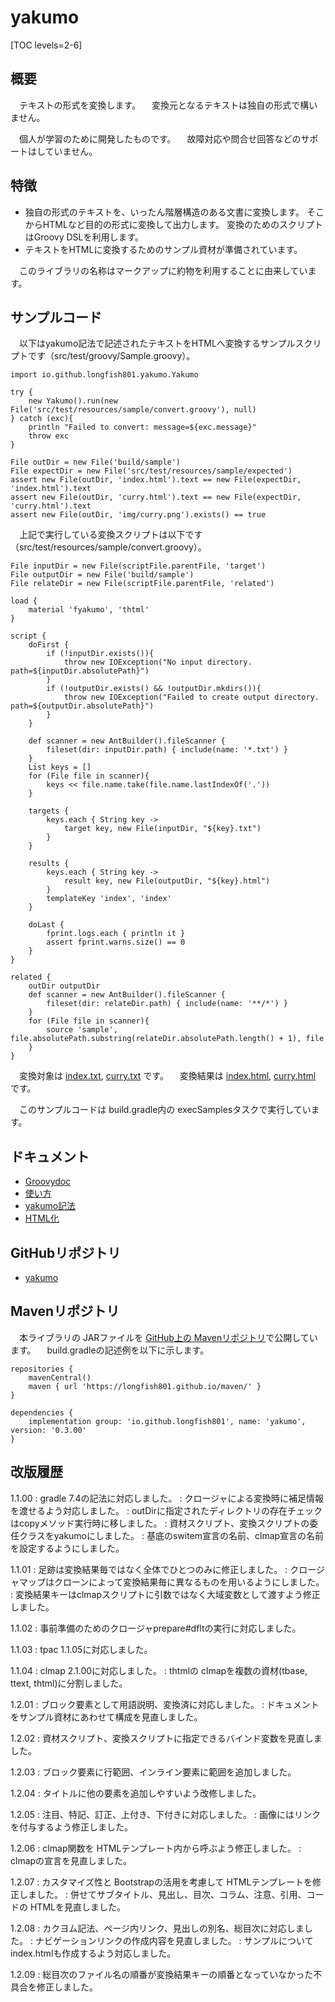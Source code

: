 # yakumo

[TOC levels=2-6]

## 概要

　テキストの形式を変換します。
　変換元となるテキストは独自の形式で構いません。

　個人が学習のために開発したものです。
　故障対応や問合せ回答などのサポートはしていません。

## 特徴

* 独自の形式のテキストを、いったん階層構造のある文書に変換します。
  そこからHTMLなど目的の形式に変換して出力します。
  変換のためのスクリプトはGroovy DSLを利用します。
* テキストをHTMLに変換するためのサンプル資材が準備されています。

　このライブラリの名称はマークアップに約物を利用することに由来しています。

## サンプルコード

　以下はyakumo記法で記述されたテキストをHTMLへ変換するサンプルスクリプトです（src/test/groovy/Sample.groovy）。

```
import io.github.longfish801.yakumo.Yakumo

try {
	new Yakumo().run(new File('src/test/resources/sample/convert.groovy'), null)
} catch (exc){
	println "Failed to convert: message=${exc.message}"
	throw exc
}

File outDir = new File('build/sample')
File expectDir = new File('src/test/resources/sample/expected')
assert new File(outDir, 'index.html').text == new File(expectDir, 'index.html').text
assert new File(outDir, 'curry.html').text == new File(expectDir, 'curry.html').text
assert new File(outDir, 'img/curry.png').exists() == true
```

　上記で実行している変換スクリプトは以下です（src/test/resources/sample/convert.groovy）。

```
File inputDir = new File(scriptFile.parentFile, 'target')
File outputDir = new File('build/sample')
File relateDir = new File(scriptFile.parentFile, 'related')

load {
	material 'fyakumo', 'thtml'
}

script {
	doFirst {
		if (!inputDir.exists()){
			throw new IOException("No input directory. path=${inputDir.absolutePath}")
		}
		if (!outputDir.exists() && !outputDir.mkdirs()){
			throw new IOException("Failed to create output directory. path=${outputDir.absolutePath}")
		}
	}
	
	def scanner = new AntBuilder().fileScanner {
		fileset(dir: inputDir.path) { include(name: '*.txt') }
	}
	List keys = []
	for (File file in scanner){
		keys << file.name.take(file.name.lastIndexOf('.'))
	}
	
	targets {
		keys.each { String key ->
			target key, new File(inputDir, "${key}.txt")
		}
	}
	
	results {
		keys.each { String key ->
			result key, new File(outputDir, "${key}.html")
		}
		templateKey 'index', 'index'
	}
	
	doLast {
		fprint.logs.each { println it }
		assert fprint.warns.size() == 0
	}
}

related {
	outDir outputDir
	def scanner = new AntBuilder().fileScanner {
		fileset(dir: relateDir.path) { include(name: '**/*') }
	}
	for (File file in scanner){
		source 'sample', file.absolutePath.substring(relateDir.absolutePath.length() + 1), file
	}
}
```

　変換対象は [index.txt](https://github.com/longfish801/yakumo/tree/master/src/test/resources/sample/target/index.txt), [curry.txt](https://github.com/longfish801/yakumo/tree/master/src/test/resources/sample/target/curry.txt) です。
　変換結果は [index.html](https://github.com/longfish801/yakumo/tree/master/src/test/resources/sample/expected/index.html), [curry.html](https://github.com/longfish801/yakumo/tree/master/src/test/resources/sample/expected/curry.html) です。

　このサンプルコードは build.gradle内の execSamplesタスクで実行しています。

## ドキュメント

* [Groovydoc](groovydoc/)
* [使い方](howto.html)
* [yakumo記法](fyakumo.html)
* [HTML化](thtml.html)

## GitHubリポジトリ

* [yakumo](https://github.com/longfish801/yakumo)

## Mavenリポジトリ

　本ライブラリの JARファイルを [GitHub上の Mavenリポジトリ](https://github.com/longfish801/maven)で公開しています。
　build.gradleの記述例を以下に示します。

```
repositories {
	mavenCentral()
	maven { url 'https://longfish801.github.io/maven/' }
}

dependencies {
	implementation group: 'io.github.longfish801', name: 'yakumo', version: '0.3.00'
}
```

## 改版履歴

1.1.00
: gradle 7.4の記法に対応しました。
: クロージャによる変換時に補足情報を渡せるよう対応しました。
: outDirに指定されたディレクトリの存在チェックはcopyメソッド実行時に移しました。
: 資材スクリプト、変換スクリプトの委任クラスをyakumoにしました。
: 基底のswitem宣言の名前、clmap宣言の名前を設定するようにしました。

1.1.01
: 足跡は変換結果毎ではなく全体でひとつのみに修正しました。
: クロージャマップはクローンによって変換結果毎に異なるものを用いるようにしました。
: 変換結果キーはclmapスクリプトに引数ではなく大域変数として渡すよう修正しました。

1.1.02
: 事前準備のためのクロージャprepare#dfltの実行に対応しました。

1.1.03
: tpac 1.1.05に対応しました。

1.1.04
: clmap 2.1.00に対応しました。
: thtmlの clmapを複数の資材(tbase, ttext, thtml)に分割しました。

1.2.01
: ブロック要素として用語説明、変換済に対応しました。
: ドキュメントをサンプル資材にあわせて構成を見直しました。

1.2.02
: 資材スクリプト、変換スクリプトに指定できるバインド変数を見直しました。

1.2.03
: ブロック要素に行範囲、インライン要素に範囲を追加しました。

1.2.04
: タイトルに他の要素を追加しやすいよう改修しました。

1.2.05
: 注目、特記、訂正、上付き、下付きに対応しました。
: 画像にはリンクを付与するよう修正しました。

1.2.06
: clmap関数を HTMLテンプレート内から呼ぶよう修正しました。
: clmapの宣言を見直しました。

1.2.07
: カスタマイズ性と Bootstrapの活用を考慮して HTMLテンプレートを修正しました。
: 併せてサブタイトル、見出し、目次、コラム、注意、引用、コードの HTMLを見直しました。

1.2.08
: カクヨム記法、ページ内リンク、見出しの別名、総目次に対応しました。
: ナビゲーションリンクの作成内容を見直しました。
: サンプルについて index.htmlも作成するよう対応しました。

1.2.09
: 総目次のファイル名の順番が変換結果キーの順番となっていなかった不具合を修正しました。
